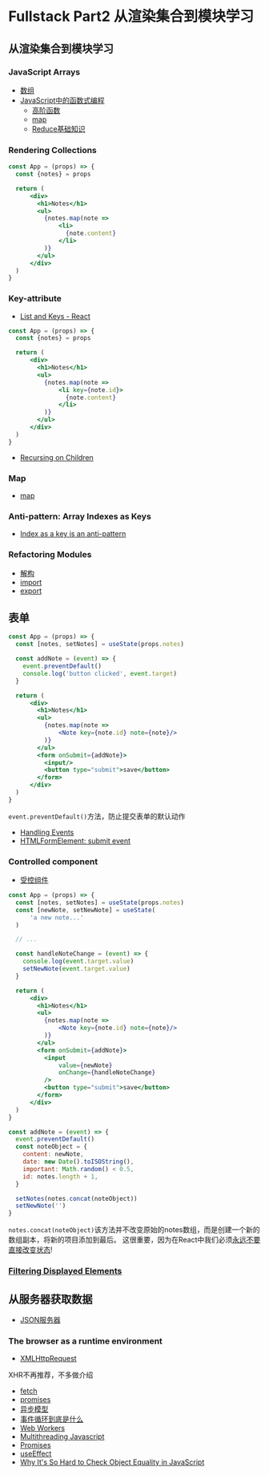 # Fullstack Part2 从渲染集合到模块学习

## 从渲染集合到模块学习

### JavaScript Arrays

* [数组](https://developer.mozilla.org/en-US/docs/Web/JavaScript/Reference/Global_Objects/Array)
* [JavaScript中的函数式编程](https://www.youtube.com/playlist?list=PL0zVEGEvSaeEd9hlmCXrk5yUyqUag-n84)
    * [高阶函数](https://www.youtube.com/watch?v=BMUiFMZr7vk&list=PL0zVEGEvSaeEd9hlmCXrk5yUyqUag-n84)
    * [map](https://www.youtube.com/watch?v=bCqtb-Z5YGQ&list=PL0zVEGEvSaeEd9hlmCXrk5yUyqUag-n84&index=2)
    * [Reduce基础知识](https://www.youtube.com/watch?v=Wl98eZpkp-c&t=31s)

### Rendering Collections

```jsx
const App = (props) => {
  const {notes} = props

  return (
      <div>
        <h1>Notes</h1>
        <ul>
          {notes.map(note =>
              <li>
                {note.content}
              </li>
          )}
        </ul>
      </div>
  )
}
```

### Key-attribute

* [List and Keys - React](https://reactjs.org/docs/lists-and-keys.html#keys)

```jsx
const App = (props) => {
  const {notes} = props

  return (
      <div>
        <h1>Notes</h1>
        <ul>
          {notes.map(note =>
              <li key={note.id}>
                {note.content}
              </li>
          )}
        </ul>
      </div>
  )
}
```

* [Recursing on Children](https://reactjs.org/docs/reconciliation.html#recursing-on-children)

### Map

* [map](https://developer.mozilla.org/en-US/docs/Web/JavaScript/Reference/Global_Objects/Array/map)

### Anti-pattern: Array Indexes as Keys

* [Index as a key is an anti-pattern](https://robinpokorny.medium.com/index-as-a-key-is-an-anti-pattern-e0349aece318)

### Refactoring Modules

* [解构](https://developer.mozilla.org/en-US/docs/Web/JavaScript/Reference/Operators/Destructuring_assignment)
* [import](https://developer.mozilla.org/en-US/docs/Web/JavaScript/Reference/Statements/import)
* [export](https://developer.mozilla.org/en-US/docs/Web/JavaScript/Reference/Statements/export)

## 表单

```jsx
const App = (props) => {
  const [notes, setNotes] = useState(props.notes)

  const addNote = (event) => {
    event.preventDefault()
    console.log('button clicked', event.target)
  }

  return (
      <div>
        <h1>Notes</h1>
        <ul>
          {notes.map(note =>
              <Note key={note.id} note={note}/>
          )}
        </ul>
        <form onSubmit={addNote}>
          <input/>
          <button type="submit">save</button>
        </form>
      </div>
  )
}
```

``event.preventDefault()``方法，防止提交表单的默认动作

* [Handling Events](https://reactjs.org/docs/handling-events.html)
* [HTMLFormElement: submit event](https://developer.mozilla.org/en-US/docs/Web/API/HTMLFormElement/submit_event)

### Controlled component

* [受控组件](https://reactjs.org/docs/forms.html#controlled-components)

```jsx
const App = (props) => {
  const [notes, setNotes] = useState(props.notes)
  const [newNote, setNewNote] = useState(
      'a new note...'
  )

  // ...

  const handleNoteChange = (event) => {
    console.log(event.target.value)
    setNewNote(event.target.value)
  }

  return (
      <div>
        <h1>Notes</h1>
        <ul>
          {notes.map(note =>
              <Note key={note.id} note={note}/>
          )}
        </ul>
        <form onSubmit={addNote}>
          <input
              value={newNote}
              onChange={handleNoteChange}
          />
          <button type="submit">save</button>
        </form>
      </div>
  )
}
```

```jsx
const addNote = (event) => {
  event.preventDefault()
  const noteObject = {
    content: newNote,
    date: new Date().toISOString(),
    important: Math.random() < 0.5,
    id: notes.length + 1,
  }

  setNotes(notes.concat(noteObject))
  setNewNote('')
}
```

``notes.concat(noteObject)``该方法并不改变原始的notes数组，而是创建一个新的数组副本，将新的项目添加到最后。
这很重要，因为在React中我们必须[永远不要直接改变状态](https://reactjs.org/docs/state-and-lifecycle.html#using-state-correctly)!

### [Filtering Displayed Elements](https://fullstackopen.com/zh/part2/%E8%A1%A8%E5%8D%95#filtering-displayed-elements)

## 从服务器获取数据

* [JSON服务器](https://github.com/typicode/json-server)

### The browser as a runtime environment

* [XMLHttpRequest](https://developer.mozilla.org/en-US/docs/Web/API/XMLHttpRequest)

XHR不再推荐，不多做介绍

* [fetch](https://developer.mozilla.org/en-US/docs/Web/API/fetch)
* [promises](https://developer.mozilla.org/en-US/docs/Web/JavaScript/Reference/Global_Objects/Promise)
* [异步模型](https://developer.mozilla.org/en-US/docs/Web/JavaScript/EventLoop)
* [事件循环到底是什么](https://www.youtube.com/watch?v=8aGhZQkoFbQ)
* [Web Workers](https://developer.mozilla.org/en-US/docs/Web/API/Web_Workers_API/Using_web_workers)
* [Multithreading Javascript](https://medium.com/techtrument/multithreading-javascript-46156179cf9a)
* [Promises](https://developer.mozilla.org/en-US/docs/Web/JavaScript/Guide/Using_promises)
* [useEffect](https://reactjs.org/docs/hooks-reference.html#useeffect)
* [Why It's So Hard to Check Object Equality in JavaScript](https://www.joshbritz.co/posts/why-its-so-hard-to-check-object-equality/)

